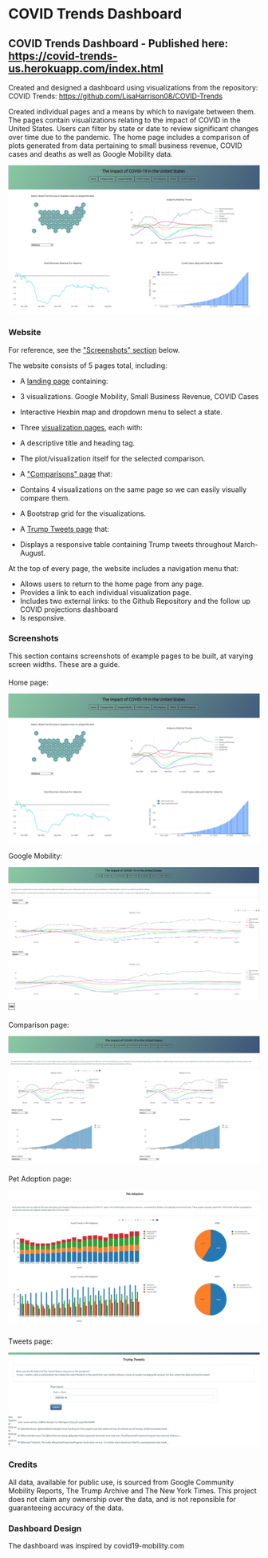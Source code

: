 # COVID Trends Dashboard 

## COVID Trends Dashboard - Published here: https://covid-trends-us.herokuapp.com/index.html

Created and designed a dashboard using visualizations from the repository: COVID Trends: https://github.com/LisaHarrison08/COVID-Trends

Created individual pages and a means by which to navigate between them. The pages contain visualizations relating to the impact of COVID in the United States. Users can filter by state or date to review significant changes over time due to the pandemic. The home page includes a comparison of plots generated from data pertaining to small business revenue, COVID cases and deaths as well as Google Mobility data.

![Images/landingResize.png](Images/Homepage.png)

### Website 

For reference, see the ["Screenshots" section](#screenshots) below.

The website consists of 5 pages total, including:

* A [landing page](#Homepage) containing:
* 3 visualizations. Google Mobility, Small Business Revenue, COVID Cases
* Interactive Hexbin map and dropdown menu to select a state.

* Three [visualization pages](#visualization-pages), each with:
* A descriptive title and heading tag.
* The plot/visualization itself for the selected comparison.
* A ["Comparisons" page](#comparisons-page) that:
* Contains 4 visualizations on the same page so we can easily visually compare them.
* A Bootstrap grid for the visualizations.
   
* A [Trump Tweets page](#tweets-page) that:
* Displays a responsive table containing Trump tweets throughout March-August.

At the top of every page, the website includes a navigation menu that:

* Allows users to return to the home page from any page.
* Provides a link to each individual visualization page.
* Includes two external links: to the Github Repository and the follow up COVID projections dashboard
* Is responsive.


### Screenshots

This section contains screenshots of example pages to be built, at varying screen widths. These are a guide.

#### <a id="Homepage"></a>

Home page:

![Home page](Images/Homepage.png)

Google Mobility:

![Google Mobility page](Images/GoogleMobility.png)
￼

#### <a id="comparisons-page"></a>

Comparison page:

![comparison page large screen](Images/CompareData.png)

Pet Adoption page:

![comparison page small screen](Images/PetAdoption.png)

#### <a id="tweets-page"></a>

Tweets page:

![data page large screen](Images/TrumpTweets.png)

### Credits

All data, available for public use, is sourced from Google Community Mobility Reports, The Trump Archive and The New York Times. This project does not claim any ownership over the data, and is not reponsible for guaranteeing accuracy of the data.

### Dashboard Design
The dashboard was inspired by covid19-mobility.com 
